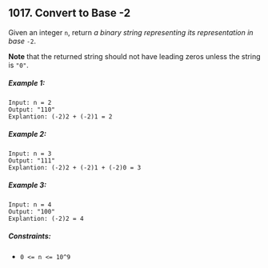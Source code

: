 ## 1017. Convert to Base -2

Given an integer ```n```, return *a binary string representing its representation in base* ```-2```.

**Note** that the returned string should not have leading zeros unless the string is ```"0"```.

##### Example 1:
```
Input: n = 2
Output: "110"
Explantion: (-2)2 + (-2)1 = 2
```
##### Example 2:
```
Input: n = 3
Output: "111"
Explantion: (-2)2 + (-2)1 + (-2)0 = 3
```
##### Example 3:
```
Input: n = 4
Output: "100"
Explantion: (-2)2 = 4
```

##### Constraints:

* ```0 <= n <= 10^9```